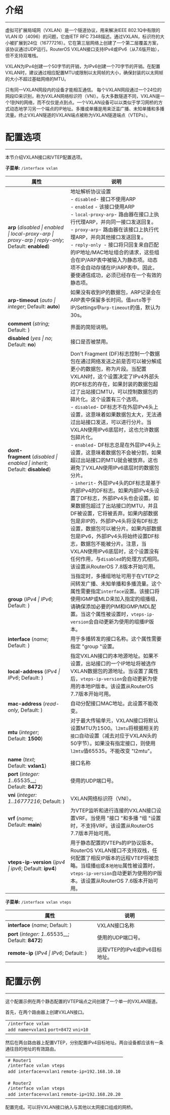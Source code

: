 # 介绍

___

虚拟可扩展局域网（VXLAN）是一个隧道协议，用来解决IEEE 802.1Q中有限的VLAN ID（4096）的问题，它由IETF RFC 7348描述。通过VXLAN，标识符的大小被扩展到24位（16777216）。它在第三层网络上创建了一个第二层覆盖方案，该协议通过UDP运行。RouterOS VXLAN接口支持IPv4或IPv6（从7.6版开始），但不支持双堆栈。

VXLAN为IPv4创建一个50字节的开销，为IPv6创建一个70字节的开销。在配置VXLAN时，建议通过相应配置MTU或限制以太网帧的大小，确保封装的以太网帧的大小不超过基础网络的MTU。

只有同一VXLAN网段内的设备才能相互通信。 每个VXLAN网段通过一个24位的网段ID来识别，称为VXLAN网络标识符（VNI）。与大多数隧道不同，VXLAN是一个1到N的网络，而不仅仅是点到点。一个VXLAN设备可以以类似于学习网桥的方式动态地学习另一个端点的IP地址。多播或单播是用来泛滥广播、未知单播和多播流量。终止VXLAN隧道的VXLAN端点被称为VXLAN隧道端点（VTEPs）。

# 配置选项

___

本节介绍VXLAN接口和VTEP配置选项。

**子菜单:** `/interface vxlan`

| 属性                                                                                                | 说明                                                                                                                                                                                                                                                                                                                                                                                                                                                                                                                                                                                                                                                                                                                                                                                                                                                                                                                                                                                 |
| --------------------------------------------------------------------------------------------------- | ------------------------------------------------------------------------------------------------------------------------------------------------------------------------------------------------------------------------------------------------------------------------------------------------------------------------------------------------------------------------------------------------------------------------------------------------------------------------------------------------------------------------------------------------------------------------------------------------------------------------------------------------------------------------------------------------------------------------------------------------------------------------------------------------------------------------------------------------------------------------------------------------------------------------------------------------------------------------------------ |
| **arp** (_disabled \| enabled \| local-proxy-arp \| proxy-arp \| reply-only_; Default: **enabled**) | 地址解析协议设置 <br>- `disabled`- 接口不使用ARP<br>- `enabled` - 该接口使用ARP<br>- `local-proxy-arp`- 路由器在接口上执行代理ARP，并向同一接口发送回复。<br>- `proxy-arp`- 路由器在该接口上执行代理ARP，并向其他接口发送回复。<br>- `reply-only `- 接口将只回复来自匹配的IP地址/MAC地址组合的请求，这些组合在IP/ARP表中被输入为静态项。动态项不会自动存储在IP/ARP表中。因此，要使通信成功，必须已经存在一个有效的静态项。                                                                                                                                                                                                                                                                                                                                                                                                                                                                                                                                                           |
| **arp-timeout** (_auto \| integer_; Default: **auto**)                                              | 如果没有收到IP的数据包，ARP记录会在ARP表中保留多长时间。值`auto`等于IP/Settings中`arp-timeout`的值，默认为30s。                                                                                                                                                                                                                                                                                                                                                                                                                                                                                                                                                                                                                                                                                                                                                                                                                                                                      |
| **comment** (_string_; Default: )                                                                   | 界面的简短说明。                                                                                                                                                                                                                                                                                                                                                                                                                                                                                                                                                                                                                                                                                                                                                                                                                                                                                                                                                                     |
| **disabled** (_yes \| no_; Default: **no**)                                                         | 接口是否被禁用。                                                                                                                                                                                                                                                                                                                                                                                                                                                                                                                                                                                                                                                                                                                                                                                                                                                                                                                                                                     |
| **dont-fragment** (_disabled \| enabled \| inherit_; Default: **disabled**)                         | Don't Fragment (DF)标志控制一个数据包在通过网络发送之前是否可以被分解成更小的数据包，称为片段。当配置VXLAN时，这个设置决定了IPv4外部头的DF标志的存在，如果封装的数据包超过了出站接口MTU，可以控制数据包的碎片化。这个设置有三个选项。<br>- `disabled`- DF标志不在外层IPv4头上设置，这意味着如果数据包太大，无法通过出站接口发送，可以进行分片。当VXLAN使用IPv6底层时，这也允许数据包碎片化。<br>- `enabled`- DF标志总是在外层IPv4头上设置，这意味着数据包不会被分割，如果超过出站接口的MTU就会被放弃。这也避免了VXLAN使用IPv6底层时的数据包分片。<br>- `inherit`- 外层IPv4头的DF标志是基于内部IPv4的DF标志。如果内部IPv4头设置了DF标志，外部IPv4头也会设置。如果数据包超过了出站接口的MTU，并且DF被设置，它将被丢弃。如果内部数据包是非IP的，外部IPv4头将没有DF标志设置，数据包可以被分片。如果内部数据包是IPv6，外部IPv4头将始终设置DF标志，数据包不能被分片。注意，当VXLAN使用IPv6底层时，这个设置没有任何作用，与`disabled`的处理方式相同。<br>该设置从RouterOS 7.8版本开始可用。 |
| **group** (_IPv4 \| IPv6_; Default: )                                                               | 当指定时，多播组地址可用于在VTEP之间转发广播、未知单播和多播流量。这个属性需要指定`interface`设置。该接口将使用IGMP或MLD来加入指定的组播组，请确保添加必要的PIM和IGMP/MDL配置。当这个属性被设置时，`vteps-ip-version`会自动更新为使用的组播IP版本。                                                                                                                                                                                                                                                                                                                                                                                                                                                                                                                                                                                                                                                                                                                                  |
| **interface** (_name_; Default: )                                                                   | 用于多播转发的接口名称。这个属性需要指定 "group "设置。                                                                                                                                                                                                                                                                                                                                                                                                                                                                                                                                                                                                                                                                                                                                                                                                                                                                                                                              |
| **local-address** (_IPv4 \| IPv6_; Default: )                                                       | 指定VXLAN接口的本地源地址。如果不设置，出站接口的一个IP地址将被选作VXLAN数据包的源地址。当设置了属性后，`vteps-ip-version`会自动更新为使用的本地IP版本。该设置从RouterOS 7.7版本开始可用。                                                                                                                                                                                                                                                                                                                                                                                                                                                                                                                                                                                                                                                                                                                                                                                           |
| **mac-address** (_read-only,_ Default: )                                                            | 自动分配接口MAC地址。此设置不能改变。                                                                                                                                                                                                                                                                                                                                                                                                                                                                                                                                                                                                                                                                                                                                                                                                                                                                                                                                                |
| **mtu** (_integer_; Default: **1500**)                                                              | 对于最大传输单元，VXLAN接口将默认设置MTU为1500。`l2mtu`将根据相关的`接口`自动设置（减去对应于VXLAN头的50字节）。如果没有指定接口，则使用`l2mtu`值65535。不能改变 "l2mtu"。                                                                                                                                                                                                                                                                                                                                                                                                                                                                                                                                                                                                                                                                                                                                                                                                           |
| **name** (_text_; Default: **vxlan1**)                                                              | 接口名称                                                                                                                                                                                                                                                                                                                                                                                                                                                                                                                                                                                                                                                                                                                                                                                                                                                                                                                                                                             |
| **port** (_integer: 1_..65535__; Default: **8472**)                                                 | 使用的UDP端口号。                                                                                                                                                                                                                                                                                                                                                                                                                                                                                                                                                                                                                                                                                                                                                                                                                                                                                                                                                                    |
| **vni** (_integer: 1..16777216_; Default: )                                                         | VXLAN网络标识符（VNI）。                                                                                                                                                                                                                                                                                                                                                                                                                                                                                                                                                                                                                                                                                                                                                                                                                                                                                                                                                             |
| **vrf** (_name_; Default: **main**)                                                                 | 为VTEP监听和进行连接的VXLAN接口设置VRF。当使用 "接口 "和多播 "组 "设置时，不支持VRF。该设置从RouterOS 7.7版本开始可用。                                                                                                                                                                                                                                                                                                                                                                                                                                                                                                                                                                                                                                                                                                                                                                                                                                                              |
| **vteps-ip-version** (_ipv4 \| ipv6_; Default: **ipv4**)                                            | 用于静态配置的VTEPs的IP协议版本。RouterOS VXLAN接口不支持双栈，任何配置了相反IP版本的远程VTEP将被忽略。当组播`组`或`本地地址`属性被设置时，`vteps-ip-version`自动更新为使用的IP版本。该设置从RouterOS 7.6版本开始可用。                                                                                                                                                                                                                                                                                                                                                                                                                                                                                                                                                                                                                                                                                                                                                              |
  
**子菜单:** `/interface vxlan vteps`

| 属性                                                                     | 说明                           |
| ------------------------------------------------------------------------ | ------------------------------ |
| **interface** (_name_; Default: )                                        | VXLAN接口名称                  |
| **port** (_integer: 1_..65535__; Default: **8472**)                      | 使用的UDP端口号。              |
| **remote-ip** (_IPv4                                \| IPv6_; Default: ) | 远程VTEP的IPv4或IPv6目标地址。 |

# 配置示例

___

这个配置示例在两个静态配置的VTEP端点之间创建了一个单一的VXLAN隧道。

首先，在两个路由器上创建VXLAN接口。

<table border="0" cellpadding="0" cellspacing="0"><tbody><tr><td class="code"><div class="container" title="Hint: double-click to select code"><div class="line number1 index0 alt2" data-bidi-marker="true"><code class="ros constants">/interface vxlan</code></div><div class="line number2 index1 alt1" data-bidi-marker="true"><code class="ros functions">add </code><code class="ros value">name</code><code class="ros plain">=vxlan1</code> <code class="ros value">port</code><code class="ros plain">=8472</code> <code class="ros value">vni</code><code class="ros plain">=10</code></div></div></td></tr></tbody></table>

然后在两台路由器上配置VTEP，分别配置IPv4目标地址。两台设备都应该有一条通往目的地址的有效路由。

<table border="0" cellpadding="0" cellspacing="0"><tbody><tr><td class="code"><div class="container" title="Hint: double-click to select code"><div class="line number1 index0 alt2" data-bidi-marker="true"><code class="ros comments"># Router1</code></div><div class="line number2 index1 alt1" data-bidi-marker="true"><code class="ros constants">/interface vxlan vteps</code></div><div class="line number3 index2 alt2" data-bidi-marker="true"><code class="ros functions">add </code><code class="ros value">interface</code><code class="ros plain">=vxlan1</code> <code class="ros value">remote-ip</code><code class="ros plain">=192.168.10.10</code></div><div class="line number4 index3 alt1" data-bidi-marker="true">&nbsp;</div><div class="line number5 index4 alt2" data-bidi-marker="true"><code class="ros comments"># Router2</code></div><div class="line number6 index5 alt1" data-bidi-marker="true"><code class="ros constants">/interface vxlan vteps</code></div><div class="line number7 index6 alt2" data-bidi-marker="true"><code class="ros functions">add </code><code class="ros value">interface</code><code class="ros plain">=vxlan1</code> <code class="ros value">remote-ip</code><code class="ros plain">=192.168.20.20</code></div></div></td></tr></tbody></table>

配置完成。可以将VXLAN接口纳入与其他以太网接口组成的网桥。
